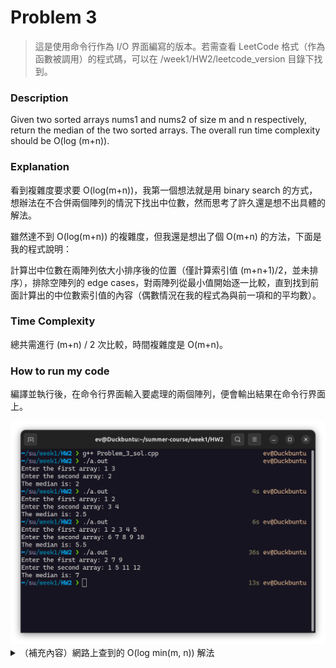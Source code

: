 # Problem 3

> 這是使用命令行作為 I/O 界面編寫的版本。若需查看 LeetCode 格式（作為函數被調用）的程式碼，可以在 /week1/HW2/leetcode_version 目錄下找到。

### Description
Given two sorted arrays nums1 and nums2 of size m and n respectively, return the median of the two sorted arrays.
The overall run time complexity should be O(log (m+n)).

### Explanation
看到複雜度要求要 O(log(m+n))，我第一個想法就是用 binary search 的方式，想辦法在不合併兩個陣列的情況下找出中位數，然而思考了許久還是想不出具體的解法。

雖然達不到 O(log(m+n)) 的複雜度，但我還是想出了個 O(m+n) 的方法，下面是我的程式說明：

計算岀中位數在兩陣列依大小排序後的位置（僅計算索引值 (m+n+1)/2，並未排序），排除空陣列的 edge cases，對兩陣列從最小值開始逐一比較，直到找到前面計算出的中位數索引值的內容（偶數情況在我的程式為與前一項和的平均數）。

### Time Complexity

總共需進行 (m+n) / 2 次比較，時間複雜度是 O(m+n)。

### How to run my code

編譯並執行後，在命令行界面輸入要處理的兩個陣列，便會輸出結果在命令行界面上。

<img src="./Screenshot_problem_3.png" alt="result" width="800px"/>

<details>
  <summary><bold>（補充內容）網路上查到的 O(log min(m, n)) 解法</bold></summary>
  <br/>

下面的程式碼來自這個連結裡的影片內容。  
https://leetcode.cn/problems/median-of-two-sorted-arrays/solutions/258842/xun-zhao-liang-ge-you-xu-shu-zu-de-zhong-wei-s-114/

這位作者定義了一個虛擬的分隔線，使兩個陣列各被切割為左右兩部份，將被切割出來的兩陣列左半部份視為一個集合，右半部份視為另一個集合，兩個集合的元素數量相等（奇數時定義為左集合多 1），且右半部份的所有元素都大於左半部份。

而找出這個分隔線的方法事先將分隔線設在中間，再透過分隔線左邊的最大數值必須小於右邊最小值這個條件不斷對分隔線進行調整（每次調整都是用 binary search 的方式），直到找出符合條件的正確分隔線。

找到這條分隔線後，若所有元素的總數為奇數，則中位數是左集合最大的數，若元素總數為偶數，則中位數是左集合最大數及右集合最小數的平均值。

### Time Complexity

只需在較短的陣列中進行 binary search，故時間複雜度為 O(log min(m, n))。

```cpp
#include <iostream>
#include <vector>
#include <climits>
#include <cmath>

using namespace std;

class Solution {
public:
    double findMedianSortedArrays(vector<int>& nums1, vector<int>& nums2) {
        if (nums1.size() > nums2.size())
            return findMedianSortedArrays(nums2, nums1);

        int m = nums1.size();
        int n = nums2.size();
        int totalLeft = (m+n+1)/2;
        int left = 0;
        int right = m;

        while(left < right)
        {
            int i = left + (right - left + 1)/2;
            int j = totalLeft - i;
            if(nums1[i-1] > nums2[j])
                right = i-1;
            else
                left = i;
        }

        int i = left;
        int j = totalLeft - i;
        int nums1LeftMax = (i == 0) ? INT_MIN : nums1[i-1];
        int nums1RightMin = (i == m) ? INT_MAX : nums1[i];
        int nums2LeftMax = (j == 0) ? INT_MIN : nums2[j-1];
        int nums2RightMin = (j == n) ? INT_MAX : nums2[j];

        if((m + n) % 2 == 1)
            return max(nums1LeftMax, nums2LeftMax);
        else
            return (double) (max(nums1LeftMax, nums2LeftMax) + min(nums1RightMin, nums2RightMin))/2.0;
    }
};
```
</details>